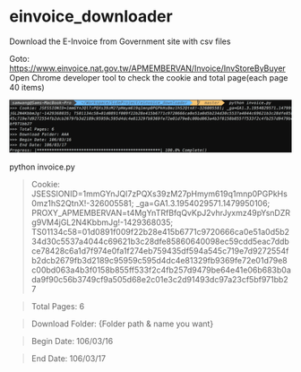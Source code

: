 # einvoice_downloader
Download the E-Invoice from Government site with csv files

Goto: https://www.einvoice.nat.gov.tw/APMEMBERVAN/Invoice/InvStoreByBuyer
Open Chrome developer tool to check the cookie and total page(each page 40 items)

![alt tag](https://github.com/samwang0723/einvoice_downloader/blob/master/Screen%20Shot%202017-04-07%20at%209.33.57%20PM.png)

  python invoice.py
  
  > Cookie: JSESSIONID=1mmGYnJQl7zPQXs39zM27pHmym619q1mnp0PGPkHs0mz1hS2QtnX!-326005581; _ga=GA1.3.1954029571.1479950106; PROXY_APMEMBERVAN=t4MgYnTRfBfqQvKpJ2vhrJyxmz49pYsnDZRg9VM4jGL2N4KbbmJg!-1429368035; TS01134c58=01d0891f009f22b28e415b6771c9720666ca0e51a0d5b234d30c5537a4044c69621b3c28dfe85860640098ec59cdd5eac7ddbce78428c6a1d7f974e0fa1f274eb759435df594a545c719e7d9272554fb2dcb2679fb3d2189c95959c595d4dc4e81329fb9369fe72e01d79e8c00bd063a4b3f0158b855ff533f2c4fb257d9479be64e41e06b683b0ada9f90c56b3749cf9a505d68e2c01e3c2d91493dc97a23cf5bf971bb27

  > Total Pages: 6

  > Download Folder: {Folder path & name you want}

  > Begin Date: 106/03/16

  > End Date: 106/03/17
